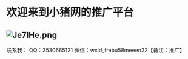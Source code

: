 # 欢迎来到小猪网的推广平台
![Je7lHe.png](https://s1.ax1x.com/2020/04/18/Je7lHe.png)
---------------
联系我：
      QQ：2530665121
      微信：wxid_frebu58meeen22【备注：推广】
      



